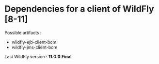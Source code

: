 # Dependencies for a client of WildFly [8-11]

Possible artifacts :

- wildfly-ejb-client-bom
- wildfly-jms-client-bom

Last WildFly version : **11.0.0.Final**